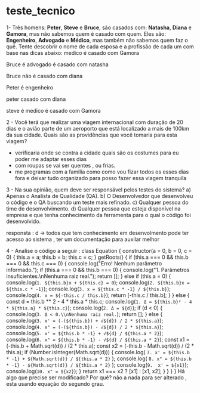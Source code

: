 # teste_tecnico

1- Três homens: **Peter**, **Steve** e **Bruce**, são casados com: **Natasha**, **Diana** e **Gamora**, mas não sabemos quem é casado com quem. Eles são: **Engenheiro**, **Advogado** e **Médico**, mas também não sabemos quem faz o quê. Tente descobrir o nome de cada esposa e a profissão de cada um com base nas dicas abaixo:
medico é casado com Gamora

Bruce é advogado é casado com natasha

Bruce não é casado com diana 

Peter é engenheiro 

peter casado com diana

steve é medico é casado com Gamora





2 - Você terá que realizar uma viagem internacional com duração de 20 dias e o avião parte de um
aeroporto que está localizado a mais de 100km da sua cidade. Quais são as providências que você tomaria para esta viagem?

- verificaria onde se contra a cidade quais são os costumes para eu poder me adaptar esses dias 
- com roupas se vai ser quentes , ou frias.
- me programas com a familia como como vou fizar todos os esses dias fora e deixar tudo organizado para posso fazer essa viagem tranquila 


3 - Na sua opinião, quem deve ser responsável pelos testes do sistema?
a) Apenas o Analista de Qualidade (QA).
b) O Desenvolvedor que desenvolveu o código e o QA buscando um teste mais refinado.
c) Qualquer pessoa do time de desenvolvimento.
d) Qualquer pessoa que esteja disponível na empresa e que tenha conhecimento da ferramenta para o qual o código foi desenvolvido.

responsta : d -> todos que tem conhecimento em desenvolmento pode ter acesso ao sistema , ter um documentação para auxilar melhor 

4 - Analise o código a seguir :
class Equation {
  constructor(a = 0, b = 0, c = 0) {
    this.a = a;
    this.b = b;
    this.c = c;
  }
  getRoots() {
    if (this.a === 0 && this.b === 0 && this.c === 0) {
      console.log("Erro! Nenhum parâmetro informado.");
    if (this.a === 0 && this.b === 0) {
       console.log("1. Parâmetros insuficientes.\\nNenhuma raiz real.");
        return [];
    } else if (this.a = 0) {
        console.log(`1. ${this.b}x + ${this.c} = 0`);
        console.log(`2. ${this.b}x = ${this.c * -1}`);
        console.log(`3. x = ${this.c * -1} / ${this.b}`);
        console.log(`4. x = ${-this.c / this.b}`);
        return [-this.c / this.b];
      }
    } else {
      const d = this.b ** 2 - 4 * this.a * this.c;
      console.log(`1. Δ = ${this.b}² - 4 * ${this.a} * ${this.c}`);
      console.log(`2. Δ = ${d}`);
      if (d < 0) {
      console.log(`3. Δ < 0.\\nNenhuma raiz real.`);
      return [];
      } else {
        console.log(`3. x' = (-(${this.b}) + √${d}) / 2 * ${this.a}`);
        console.log(`4. x" = (-(${this.b}) - √${d}) / 2 * ${this.a}`);
        console.log(`5. x' = ${this.b * -1} + √${d} / ${this.a * 2}`);
        console.log(`6. x" = ${this.b * -1} - √${d} / ${this.a * 2}`);
        const x1 = (-this.b + Math.sqrt(d)) / (2 * this.a);
        const x2 = (-this.b - Math.sqrt(d)) / (2 * this.a);
        if (Number.isInteger(Math.sqrt(d))) {
          console.log(
            `7. x' = ${this.b * -1} + ${Math.sqrt(d)} / ${this.a * 2}`
          );
          console.log(
            `8. x" = ${this.b * -1} - ${Math.sqrt(d)} / ${this.a * 2}`
          );
          console.log(`9.  x' = ${x1}`);
          console.log(`10. x" = ${x2}`);
        }
        return x1 === x2 ? [x1] : [x1, x2];
      }
    }
  }
}
Há algo que precise ser modificado? Por quê? 
não a nada para ser alterado , esta usando equação do segundo grau.

